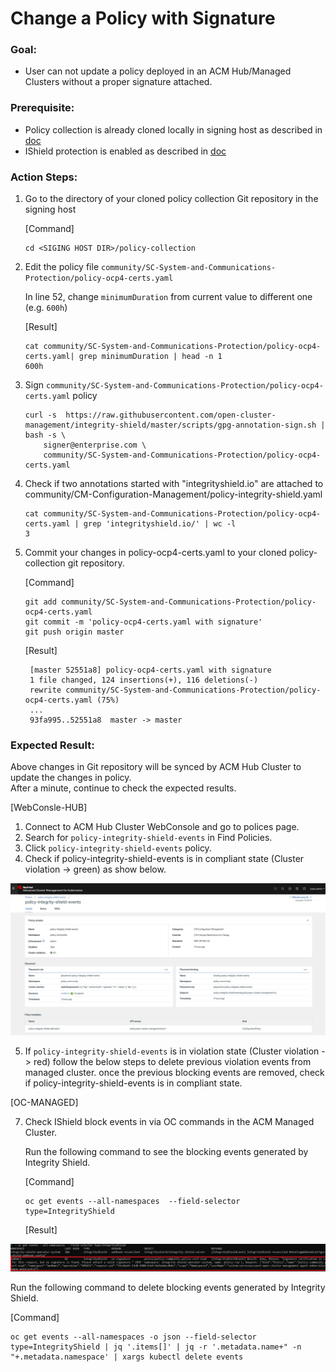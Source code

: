 # Change a Policy with Signature

### Goal:
- User can not update a policy deployed in an ACM Hub/Managed Clusters without a proper signature  attached.

### Prerequisite: 
- Policy collection is already cloned locally in signing host as described in [doc](../prerequisite-setup/GIT_CLONE_POLICY_COLLECTION.md)
- IShield protection is enabled as described in [doc](../install-scenarios/DEPLOY_ISHIELD.md)
 
### Action Steps:
1. Go to the directory of your cloned policy collection Git repository in the signing host

   [Command]
   ```
   cd <SIGING HOST DIR>/policy-collection
   ```
   
2. Edit the policy file `community/SC-System-and-Communications-Protection/policy-ocp4-certs.yaml`
   
   In line 52, change `minimumDuration` from current value to different one (e.g. `600h`)

   [Result]
   ```
   cat community/SC-System-and-Communications-Protection/policy-ocp4-certs.yaml| grep minimumDuration | head -n 1
   600h
   ```
    
3. Sign `community/SC-System-and-Communications-Protection/policy-ocp4-certs.yaml` policy
 
    ```
    curl -s  https://raw.githubusercontent.com/open-cluster-management/integrity-shield/master/scripts/gpg-annotation-sign.sh | bash -s \
        signer@enterprise.com \
        community/SC-System-and-Communications-Protection/policy-ocp4-certs.yaml
    ```
4. Check if two annotations started with "integrityshield.io" are attached to community/CM-Configuration-Management/policy-integrity-shield.yaml
 
    ```
    cat community/SC-System-and-Communications-Protection/policy-ocp4-certs.yaml | grep 'integrityshield.io/' | wc -l
    3
    ```
    
5. Commit your changes in policy-ocp4-certs.yaml to your cloned policy-collection git repository.

   [Command]
   ```
   git add community/SC-System-and-Communications-Protection/policy-ocp4-certs.yaml
   git commit -m 'policy-ocp4-certs.yaml with signature'
   git push origin master
   ```
   
   [Result]
   
   ```
    [master 52551a8] policy-ocp4-certs.yaml with signature
    1 file changed, 124 insertions(+), 116 deletions(-)
    rewrite community/SC-System-and-Communications-Protection/policy-ocp4-certs.yaml (75%)
    ...
    93fa995..52551a8  master -> master
   ```

   <ScreenShot>
   
   
### Expected Result:

Above changes in Git repository will be synced by ACM Hub Cluster to update the changes in policy.  
After a minute, continue to check the expected results.
    
[WebConsle-HUB]

1. Connect to ACM Hub Cluster WebConsole and go to polices page.
2. Search for `policy-integrity-shield-events`  in Find Policies.  
3. Click  `policy-integrity-shield-events`  policy. 
4. Check if  policy-integrity-shield-events  is in compliant state (Cluster violation -> green) as show below.
     
  ![Policy Violation](../images/policy-integrity-shield-status-compliant.PNG)
    
5. If `policy-integrity-shield-events`  is in violation state (Cluster violation -> red)
    follow the below steps to delete previous violation events from managed cluster.
    once the previous blocking events are removed, check if  policy-integrity-shield-events  is in compliant state.
   
[OC-MANAGED]

7. Check IShield block events in via OC commands in the ACM Managed Cluster.

   Run the following command to see the blocking events generated by Integrity Shield.
   
   [Command]
   ```
   oc get events --all-namespaces  --field-selector type=IntegrityShield
   ```
   
   [Result]
   
  ![Block Events](../images/ishield-log.PNG)

   Run the following command to delete blocking events generated by Integrity Shield.
   
   [Command] 
   ```
   oc get events --all-namespaces -o json --field-selector type=IntegrityShield | jq '.items[]' | jq -r '.metadata.name+" -n "+.metadata.namespace' | xargs kubectl delete events

   ```
